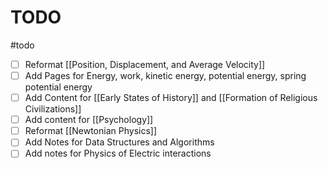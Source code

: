# TODO

#todo

- [ ] Reformat [[Position, Displacement, and Average Velocity]]
- [ ] Add Pages for Energy, work, kinetic energy, potential energy, spring potential energy
- [ ] Add Content for [[Early States of History]] and [[Formation of Religious Civilizations]]
- [ ] Add content for [[Psychology]]
- [ ] Reformat [[Newtonian Physics]]
- [ ] Add Notes for Data Structures and Algorithms
- [ ] Add notes for Physics of Electric interactions